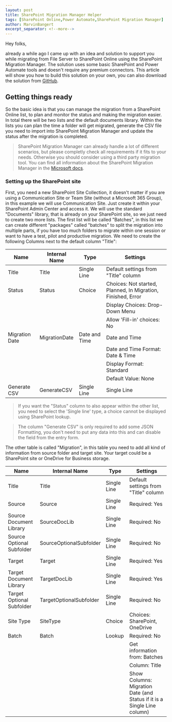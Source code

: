 ```yaml
---
layout: post
title: SharePoint Migration Manager Helper
tags: [SharePoint Online,Power Automate,SharePoint Migration Manager]
author: MarvinBangert
excerpt_separator: <!--more-->
---
```


Hey folks,

already a while ago I came up with an idea and solution to support you while migrating from File Server to SharePoint Online using the SharePoint Migration Manager. The solution uses some basic SharePoint and Power Automate tools and doesn't require any premium connectors. This article will show you how to build this solution on your own, you can also download the solution from [<u>GitHub</u>]().

<!--more-->

## Getting things ready

So the basic idea is that you can manage the migration from a SharePoint Online list, to plan and monitor the status and making the migration easier. In total there will be two lists and the default documents library. Within the lists you can plan the time a folder will get migrated, generate the CSV file you need to import into SharePoint Migration Manager and update the status after the migration is completed.


> SharePoint Migration Manager can already handle a lot of different scenarios, but please completly check all requirements if it fits to your needs. Otherwise you should consider using a third party migration tool. You can find all information about the SharePoint Migration Manager in the [<u>Microsoft docs</u>](https://docs.microsoft.com/en-us/sharepointmigration/mm-get-started).


### Setting up the SharePoint site

First, you need a new SharePoint Site Collection, it doesn't matter if you are using a Communication Site or Team Site (without a Microsoft 365 Group), in this example we will use Communication Site. Just create it within your SharePoint Admin Center and access it.
We will use the standard "Documents" library, that is already on your SharePoint site, so we just need to create two more lists. The first list will be called "Batches", in this list we can create different "packages" called "batches" to split the migration into multiple parts, if you have too much folders to migrate within one session or want to have a test, pilot and productive migration.
We need to create the following Columns next to the default column "Title":

| Name           | Internal Name | Type          | Settings      |
|----------------|---------------|---------------|---------------|
| Title          | Title         | Single Line   | Default settings from "Title" column |
| Status         | Status        | Choice        | Choices: Not started, Planned, In Migration, Finished, Error |
|                |               |               | Display Choices: Drop-Down Menu |
|                |               |               | Allow 'Fill-in' choices: No |
| Migration Date | MigrationDate | Date and Time | Date and Time |
|                |               |               | Date and Time Format: Date & Time |
|                |               |               | Display Format: Standard |
|                |               |               | Default Value: None |
| Generate CSV   | GenerateCSV   | Single Line   | Single Line   |

> If you want the "Status" column to also appear within the other list, you need to select the 'Single line' type, a choice cannot be displayed using SharePoint lookup.

> The column "Generate CSV" is only required to add some JSON Formatting, you don't need to put any data into this and can disable the field from the entry form.

The other table is called "Migration", in this table you need to add all kind of information from source folder and target site. Your target could be a SharePoint site or OneDrive for Business storage.

| Name           | Internal Name | Type          | Settings      |
|----------------|---------------|---------------|---------------|
| Title          | Title         | Single Line   | Default settings from "Title" column |
| Source         | Source        | Single Line   | Required: Yes |
| Source Document Library | SourceDocLib        | Single Line   | Required: No |
| Source Optional Subfolder | SourceOptionalSubfolder        | Single Line   | Required: No |
| Target | Target        | Single Line   | Required: Yes |
| Target Document Library | TargetDocLib        | Single Line   | Required: Yes |
| Target Optional Subfolder | TargetOptionalSubfolder        | Single Line   | Required: No |
| Site Type         | SiteType        | Choice        | Choices: SharePoint, OneDrive |
| Batch | Batch | Lookup | Required: No |
|                |               |               | Get information from: Batches |
|                |               |               | Column: Title |
|                |               |               | Show Columns: Migration Date (and Status if it is a Single Line column) |

